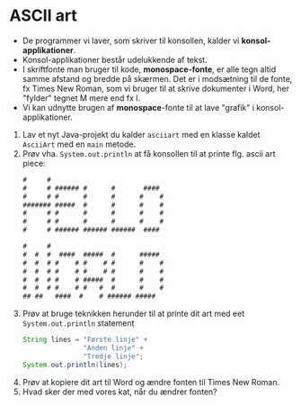 # ASCII art
- De programmer vi laver, som skriver til konsollen, kalder vi **konsol-applikationer**. 
- Konsol-applikationer består udelukkende af tekst.
- I skriftfonte man bruger til kode, **monospace-fonte**, er alle tegn altid samme afstand og bredde på skærmen. Det er i modsætning til de fonte, fx Times New Roman, som vi bruger til at skrive dokumenter i Word, her "fylder" tegnet M mere end fx l.
- Vi kan udnytte brugen af **monospace**-fonte til at lave "grafik" i konsol-applikationer.

1. Lav et nyt Java-projekt du kalder `asciiart` med en klasse kaldet `AsciiArt` med en `main` metode.
2. Prøv vha. `System.out.println` at få konsollen til at printe flg. ascii art piece:
    ```txt
    #     #                            
    #     # ###### #      #       #### 
    #     # #      #      #      #    #
    ####### #####  #      #      #    #
    #     # #      #      #      #    #
    #     # #      #      #      #    #
    #     # ###### ###### ######  ####

    #     #                            
    #  #  #  ####  #####  #      ##### 
    #  #  # #    # #    # #      #    #
    #  #  # #    # #    # #      #    #
    #  #  # #    # #####  #      #    #
    #  #  # #    # #   #  #      #    #
    ## ##   ####  #    # ###### #####
    ```
3. Prøv at bruge teknikken herunder til at printe dit art med eet `System.out.println` statement
    ```java
    String lines = "Første linje" +
                   "Anden linje" +
                   "Tredje linje";
    System.out.println(lines);
5. Prøv at kopiere dit art til Word og ændre fonten til Times New Roman.
6. Hvad sker der med vores kat, når du ændrer fonten?
